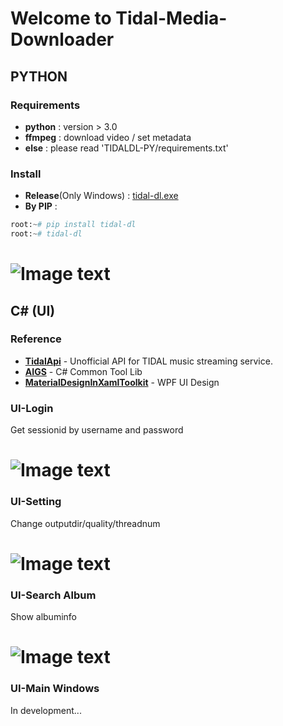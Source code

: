 # **Welcome to Tidal-Media-Downloader**  
## **PYTHON**
### Requirements
  - **python** : version > 3.0
  - **ffmpeg** : download video / set metadata
  - **else**   : please read 'TIDALDL-PY/requirements.txt'
### Install
  - **Release**(Only Windows) : [tidal-dl.exe]  
  - **By PIP** :
  ``` python
  root:~# pip install tidal-dl
  root:~# tidal-dl 
  ```
# ![Image text](https://github.com/yaronzz/Tidal-Media-Downloader/raw/master/TIDALDL-UI/res/cmd.png) 
  

## **C# (UI)**
### Reference
* **[TidalApi]** - Unofficial API for TIDAL music streaming service. 
* **[AIGS]** - C# Common Tool Lib
* **[MaterialDesignInXamlToolkit]** - WPF UI Design

### UI-Login
Get sessionid by username and password 
# ![Image text](https://github.com/yaronzz/Tidal-Media-Downloader/raw/master/TIDALDL-UI/res/login.png) 
### UI-Setting
Change outputdir/quality/threadnum 
# ![Image text](https://github.com/yaronzz/Tidal-Media-Downloader/raw/master/TIDALDL-UI/res/setting.png) 
### UI-Search Album
Show albuminfo
# ![Image text](https://github.com/yaronzz/Tidal-Media-Downloader/raw/master/TIDALDL-UI/res/search.png) 
### UI-Main Windows
In development...


   [tidal-dl.exe]: <https://github.com/yaronzz/Tidal-Media-Downloader/tree/master/TIDALDL-PY/exe>
   [TidalApi]: <https://pypi.org/project/tidalapi/>
   [AIGS]: <https://github.com/yaronzz/AIGS>
   [MaterialDesignInXamlToolkit]: <https://github.com/MaterialDesignInXAML/MaterialDesignInXamlToolkit>
